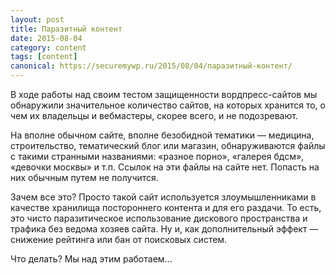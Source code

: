 ```yaml
---
layout: post
title: Паразитный контент
date: 2015-08-04
category: content
tags: [content]
canonical: https://securemywp.ru/2015/08/04/паразитный-контент/
---
```


В ходе работы над своим тестом защищенности вордпресс-сайтов мы обнаружили значительное количество сайтов, на которых хранится то, о чем их владельцы и вебмастеры, скорее всего, и не подозревают.

На вполне обычном сайте, вполне безобидной тематики — медицина, строительство, тематический блог или магазин, обнаруживаются файлы с такими странными названиями: «разное порно», «галерея бдсм», «девочки москвы» и т.п. Ссылок на эти файлы на сайте нет. Попасть на них обычным путем не получится.

Зачем все это? Просто такой сайт используется злоумышленниками в качестве хранилища постороннего контента и для его раздачи. То есть, это чисто паразитическое использование дискового пространства и трафика без ведома хозяев сайта. Ну и, как дополнительный эффект — снижение рейтинга или бан от поисковых систем.

Что делать? Мы над этим работаем…
